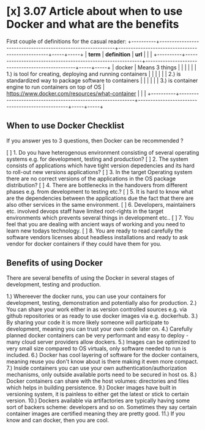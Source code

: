 # [x] 3.07 Article about when to use Docker and what are the benefits

First couple of definitions for the casual reader:
+----------+------------------------------------------------------------+-------------------------------------------------+-----+-----+
| **term** | **definition**                                             | **url**                                         |     |     |
+----------+------------------------------------------------------------+-------------------------------------------------+-----+-----+
| docker   | Means 3 things                                             |                                                 |     |     |
|          | 1.) is tool for creating, deploying and running containers |                                                 |     |     |
|          | 2.) is standardized way to package software to containers  |                                                 |     |     |
|          | 3.) is container engine to run containers on top of OS     | https://www.docker.com/resources/what-container |     |     |
+----------+------------------------------------------------------------+-------------------------------------------------+-----+-----+

## When to use Docker Checklist
If you answer yes to 3 questions, then Docker can be recommended ?

[ ] 1. Do you have heterogenous environment consisting of several operating systems e.g. for development, testing and production?
[ ] 2. The system consists of applications which have tight version depedencies and its hard to roll-out new versions applications?
[ ] 3. In the target Operating system there are no correct versions of the applications in the OS package distribution?
[ ] 4. There are bottlenecks in the handovers from different phases e.g. from development to testing etc.?
[ ] 5. It is hard to know what are the dependencies between the applications due the fact that there are also other services in the same environment.
[ ] 6. Developers, maintainers etc. involved devops staff have limited root-rights in the target environments which prevents several things in development etc..
[ ] 7. You feel that you are dealing with ancient ways of working and you need to learn new todays technology.
[ ] 8. You are ready to read carefully the software vendors licenses about headless installations and ready to ask vendor for docker containers if they could have them for you.

## Benefits of using Docker 

There are several benefits of using the Docker in several stages of development, testing and production.

1.) Whereever the docker runs, you can use your containers for development, testing, demonstration and potentially also for production.
2.) You can share your work either in as version controlled sources e.g. via github repositories or as ready to use docker images via e.g. dockerhub.
3.) By sharing your code it is more likely someone will participate to development, meaning you can trust your own code later on.
4.) Carefully planned docker containers can be very performant and easy to deploy - many cloud server providers allow dockers.
5.) Images can be optimized to very small size compared to OS virtuals, only software needed to run is included.
6.) Docker has cool layering of software for the docker containers, meaning reuse you don't know about is there making it even more compact.
7.) Inside containers you can use your own authentication/authorization mechanisms, only outside available ports need to be secured in host os.
8.) Docker containers can share with the host volumes: directories and files which helps in building persistence.
9.) Docker images have built in versioning system, it is painless to either get the latest or stick to certain version.
10.) Dockers available via artifactories are typically having some sort of backers scheme: developers and so on. Sometimes they say certain container images are certified meaning they are pretty good.
11.) If you know and can docker, then you are cool.





